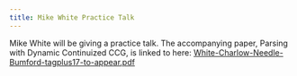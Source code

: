```yaml
---
title: Mike White Practice Talk
---
```


Mike White will be giving a practice talk. The accompanying paper,
Parsing with Dynamic Continuized CCG, is linked to here:
[White-Charlow-Needle-Bumford-tagplus17-to-appear.pdf][paper]

[paper]: http://www.ling.ohio-state.edu/~white.1240/papers/White-Charlow-Needle-Bumford-tagplus17-to-appear.pdf "Parsing with Dynamic Continuized CCG"
